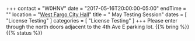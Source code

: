 +++
contact = "W0HNV"
date = "2017-05-16T20:00:00-05:00"
endTime = ""
location = "[West Fargo City Hall](/places/west-fargo-city-hall/)"
title = " May Testing Session"
dates = [ "License Testing" ]
categories = [ "License Testing" ]
+++
Please enter through the north
doors adjacent to the 4th Ave E parking lot.
{{% bring %}}
{{% status %}}

